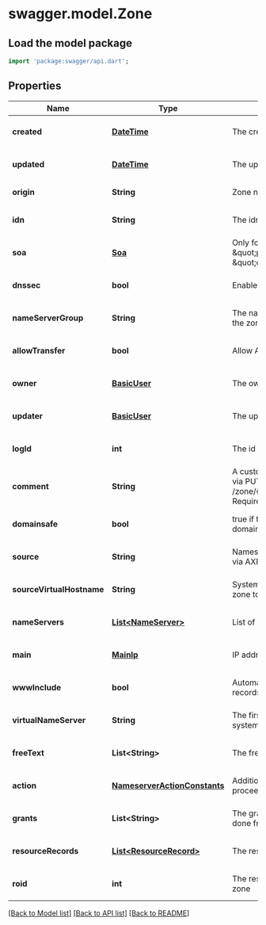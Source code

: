 # swagger.model.Zone

## Load the model package
```dart
import 'package:swagger/api.dart';
```

## Properties
Name | Type | Description | Notes
------------ | ------------- | ------------- | -------------
**created** | [**DateTime**](DateTime.md) | The created date. | [optional] [default to null]
**updated** | [**DateTime**](DateTime.md) | The updated date. | [optional] [default to null]
**origin** | **String** | Zone name | [default to null]
**idn** | **String** | The idn version of the origin. | [optional] [default to null]
**soa** | [**Soa**](Soa.md) | Only for ns_action: \&quot;primary\&quot;  and \&quot;complete\&quot; | [optional] [default to null]
**dnssec** | **bool** | Enables dnssec | [optional] [default to null]
**nameServerGroup** | **String** | The name of the name server group, if the zone is managed by | [optional] [default to null]
**allowTransfer** | **bool** | Allow AXFR | [optional] [default to null]
**owner** | [**BasicUser**](BasicUser.md) | The owner of the object | [optional] [default to null]
**updater** | [**BasicUser**](BasicUser.md) | The updating user of the object | [optional] [default to null]
**logId** | **int** | The id of the related log-entry. | [optional] [default to null]
**comment** | **String** | A custom field. Can only be updated via PUT /zone/{name}/{nameserver}/_comment. Requires appropriate ACLs. | [optional] [default to null]
**domainsafe** | **bool** | true if the domain is represented in the domain safe | [optional] [default to null]
**source** | **String** | Nameserver, the zone is copied from via AXFR (for zone_import) | [optional] [default to null]
**sourceVirtualHostname** | **String** | System name server to look up the zone to copy | [optional] [default to null]
**nameServers** | [**List&lt;NameServer&gt;**](NameServer.md) | List of name servers | [optional] [default to []]
**main** | [**MainIp**](MainIp.md) | IP address of the zone (A record) | [optional] [default to null]
**wwwInclude** | **bool** | Automatic generation of resource records \&quot;www\&quot; | [optional] [default to null]
**virtualNameServer** | **String** | The first nameserver managed by the system | [optional] [default to null]
**freeText** | **List&lt;String&gt;** | The free text records. | [optional] [default to []]
**action** | [**NameserverActionConstants**](NameserverActionConstants.md) | Additional nameserver check is proceeded | [optional] [default to null]
**grants** | **List&lt;String&gt;** | The grants where transfer (axfr) can be done from. | [optional] [default to []]
**resourceRecords** | [**List&lt;ResourceRecord&gt;**](ResourceRecord.md) | The resource records. | [optional] [default to []]
**roid** | **int** | The resource object identifier of the zone | [optional] [default to null]

[[Back to Model list]](../README.md#documentation-for-models) [[Back to API list]](../README.md#documentation-for-api-endpoints) [[Back to README]](../README.md)


